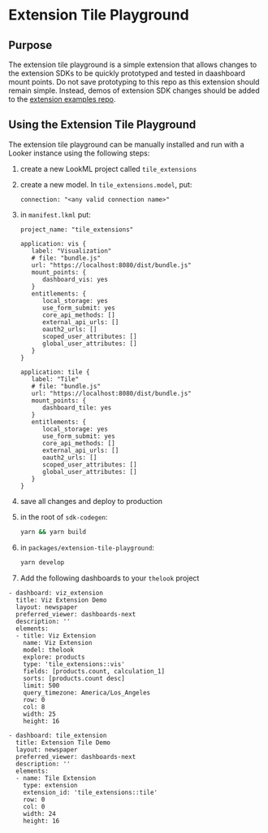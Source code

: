 # Extension Tile Playground

## Purpose

The extension tile playground is a simple extension that allows changes to the extension SDKs to be
quickly prototyped and tested in daashboard mount points. Do not save prototyping to this repo as this
extension should remain simple. Instead, demos of extension SDK changes should be added to the
[extension examples repo](https://github.com/looker-open-source/extension-examples).

## Using the Extension Tile Playground

The extension tile playground can be manually installed and run with a Looker instance using the
following steps:

1. create a new LookML project called `tile_extensions`
1. create a new model. In `tile_extensions.model`, put:
   ```lookml
   connection: "<any valid connection name>"
   ```
1. in `manifest.lkml` put:

   ```lookml
   project_name: "tile_extensions"

   application: vis {
      label: "Visualization"
      # file: "bundle.js"
      url: "https://localhost:8080/dist/bundle.js"
      mount_points: {
         dashboard_vis: yes
      }
      entitlements: {
         local_storage: yes
         use_form_submit: yes
         core_api_methods: []
         external_api_urls: []
         oauth2_urls: []
         scoped_user_attributes: []
         global_user_attributes: []
      }
   }

   application: tile {
      label: "Tile"
      # file: "bundle.js"
      url: "https://localhost:8080/dist/bundle.js"
      mount_points: {
         dashboard_tile: yes
      }
      entitlements: {
         local_storage: yes
         use_form_submit: yes
         core_api_methods: []
         external_api_urls: []
         oauth2_urls: []
         scoped_user_attributes: []
         global_user_attributes: []
      }
   }
   ```

1. save all changes and deploy to production
1. in the root of `sdk-codegen`:
   ```sh
   yarn && yarn build
   ```
1. in `packages/extension-tile-playground`:
   ```sh
   yarn develop
   ```
1. Add the following dashboards to your `thelook` project

```
- dashboard: viz_extension
  title: Viz Extension Demo
  layout: newspaper
  preferred_viewer: dashboards-next
  description: ''
  elements:
  - title: Viz Extension
    name: Viz Extension
    model: thelook
    explore: products
    type: 'tile_extensions::vis'
    fields: [products.count, calculation_1]
    sorts: [products.count desc]
    limit: 500
    query_timezone: America/Los_Angeles
    row: 0
    col: 8
    width: 25
    height: 16
```

```
- dashboard: tile_extension
  title: Extension Tile Demo
  layout: newspaper
  preferred_viewer: dashboards-next
  description: ''
  elements:
  - name: Tile Extension
    type: extension
    extension_id: 'tile_extensions::tile'
    row: 0
    col: 0
    width: 24
    height: 16
```
